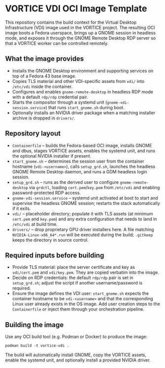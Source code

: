 # VORTICE VDI OCI Image Template

This repository contains the build context for the Virtual Desktop Infrastructure (VDI) image used in the VORTICE project. The resulting OCI image boots a Fedora userspace, brings up a GNOME session in headless mode, and exposes it through the GNOME Remote Desktop RDP server so that a VORTICE worker can be controlled remotely.

## What the image provides
- Installs the GNOME Desktop environment and supporting services on top of a Fedora 43 base image.
- Copies TLS material and other VDI-specific assets from `vdi/` into `/etc/vdi` inside the container.
- Configures and enables `gnome-remote-desktop` in headless RDP mode with a default `rdp/rdp` credential pair.
- Starts the compositor through a systemd unit (`gnome-vdi-session.service`) that runs `start_gnome.sh` during boot.
- Optionally installs an NVIDIA driver package when a matching installer archive is dropped in `drivers/`.

## Repository layout
- `Containerfile` – builds the Fedora-based OCI image, installs GNOME and dbus, stages VORTICE assets, enables the systemd unit, and runs the optional NVIDIA installer if present.
- `start_gnome.sh` – determines the session user from the container hostname (`vdi-<username>`), calls `setup_grd.sh`, launches the headless GNOME Remote Desktop daemon, and runs a GDM headless login session.
- `setup_grd.sh` – runs as the derived user to configure `gnome-remote-desktop` via `grdctl`, loading `cert.pem`/`key.pem` from `/etc/vdi` and enabling password-protected RDP access.
- `gnome-vdi-session.service` – systemd unit activated at boot to start and supervise the headless GNOME session; restarts the stack automatically if it exits.
- `vdi/` – placeholder directory; populate it with TLS assets (at minimum `cert.pem` and `key.pem`) and any extra configuration that needs to land in `/etc/vdi` at build time.
- `drivers/` – drop proprietary GPU driver installers here. A file matching `NVIDIA-Linux-x86_64*.run` will be executed during the build; `.gitkeep` keeps the directory in source control.

## Required inputs before building
- Provide TLS material: place the server certificate and key as `vdi/cert.pem` and `vdi/key.pem`. They are copied verbatim into the image.
- Decide on RDP credentials: the default `rdp/rdp` pair is set in `setup_grd.sh`; adjust the script if another username/password is required.
- Ensure the image defines the VDI user: `start_gnome.sh` expects the container hostname to be `vdi-<username>` and that the corresponding Linux user already exists in the OS image. Add user creation steps to the `Containerfile` or inject them through your orchestration pipeline.

## Building the image
Use any OCI build tool (e.g. Podman or Docker) to produce the image:

```
podman build -t vortice-vdi .
```

The build will automatically install GNOME, copy the VORTICE assets, enable the systemd unit, and optionally install a provided NVIDIA driver.


